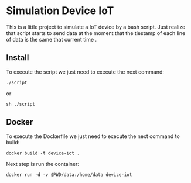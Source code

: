 # Simulation Device IoT
This is a little project to simulate a IoT device by a bash script. Just realize that script starts to send data at the moment that the tiestamp of each line of  data is the same that current time .

## Install
To execute the script we just need to execute the next command:

`./script`

or

`sh ./script`

## Docker
To execute the Dockerfile we just need to execute the next command to build:

`docker build -t device-iot .`

Next step is run the container:

`docker run -d -v $PWD/data:/home/data device-iot`